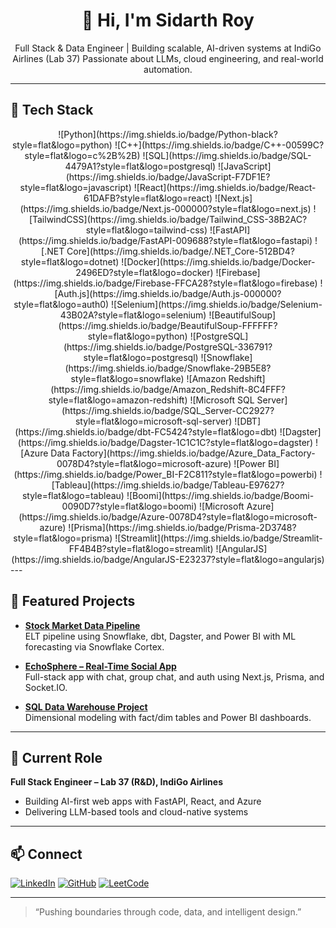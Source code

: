 <div align="center">
  <h1>👋 Hi, I'm Sidarth Roy</h1>
  <p>
    Full Stack & Data Engineer | Building scalable, AI-driven systems at IndiGo Airlines (Lab 37)  
    Passionate about LLMs, cloud engineering, and real-world automation.
  </p>
</div>

---
## 🧰 Tech Stack
<div align="center">
![Python](https://img.shields.io/badge/Python-black?style=flat&logo=python)
![C++](https://img.shields.io/badge/C++-00599C?style=flat&logo=c%2B%2B)
![SQL](https://img.shields.io/badge/SQL-4479A1?style=flat&logo=postgresql)
![JavaScript](https://img.shields.io/badge/JavaScript-F7DF1E?style=flat&logo=javascript)
![React](https://img.shields.io/badge/React-61DAFB?style=flat&logo=react)
![Next.js](https://img.shields.io/badge/Next.js-000000?style=flat&logo=next.js)
![TailwindCSS](https://img.shields.io/badge/Tailwind_CSS-38B2AC?style=flat&logo=tailwind-css)
![FastAPI](https://img.shields.io/badge/FastAPI-009688?style=flat&logo=fastapi)
![.NET Core](https://img.shields.io/badge/.NET_Core-512BD4?style=flat&logo=dotnet)
![Docker](https://img.shields.io/badge/Docker-2496ED?style=flat&logo=docker)
![Firebase](https://img.shields.io/badge/Firebase-FFCA28?style=flat&logo=firebase)
![Auth.js](https://img.shields.io/badge/Auth.js-000000?style=flat&logo=auth0)
![Selenium](https://img.shields.io/badge/Selenium-43B02A?style=flat&logo=selenium)
![BeautifulSoup](https://img.shields.io/badge/BeautifulSoup-FFFFFF?style=flat&logo=python)
![PostgreSQL](https://img.shields.io/badge/PostgreSQL-336791?style=flat&logo=postgresql)
![Snowflake](https://img.shields.io/badge/Snowflake-29B5E8?style=flat&logo=snowflake)
![Amazon Redshift](https://img.shields.io/badge/Amazon_Redshift-8C4FFF?style=flat&logo=amazon-redshift)
![Microsoft SQL Server](https://img.shields.io/badge/SQL_Server-CC2927?style=flat&logo=microsoft-sql-server)
![DBT](https://img.shields.io/badge/dbt-FC5424?style=flat&logo=dbt)
![Dagster](https://img.shields.io/badge/Dagster-1C1C1C?style=flat&logo=dagster)
![Azure Data Factory](https://img.shields.io/badge/Azure_Data_Factory-0078D4?style=flat&logo=microsoft-azure)
![Power BI](https://img.shields.io/badge/Power_BI-F2C811?style=flat&logo=powerbi)
![Tableau](https://img.shields.io/badge/Tableau-E97627?style=flat&logo=tableau)
![Boomi](https://img.shields.io/badge/Boomi-0090D7?style=flat&logo=boomi)
![Microsoft Azure](https://img.shields.io/badge/Azure-0078D4?style=flat&logo=microsoft-azure)
![Prisma](https://img.shields.io/badge/Prisma-2D3748?style=flat&logo=prisma)
![Streamlit](https://img.shields.io/badge/Streamlit-FF4B4B?style=flat&logo=streamlit)
![AngularJS](https://img.shields.io/badge/AngularJS-E23237?style=flat&logo=angularjs)
</div>
---

## 🚀 Featured Projects

- **[Stock Market Data Pipeline](https://github.com/Sidarth-Roy/Stock-Market-Data-Pipeline-and-Analytics)**  
  ELT pipeline using Snowflake, dbt, Dagster, and Power BI with ML forecasting via Snowflake Cortex.

- **[EchoSphere – Real-Time Social App](https://github.com/sj9102001/EchoSphere)**  
  Full-stack app with chat, group chat, and auth using Next.js, Prisma, and Socket.IO.

- **[SQL Data Warehouse Project](https://github.com/Sidarth-Roy/SQL-Data-Warehouse-Project)**  
  Dimensional modeling with fact/dim tables and Power BI dashboards.

---

## 💼 Current Role

**Full Stack Engineer – Lab 37 (R&D), IndiGo Airlines**  
- Building AI-first web apps with FastAPI, React, and Azure  
- Delivering LLM-based tools and cloud-native systems

---

## 📫 Connect

[![LinkedIn](https://img.shields.io/badge/LinkedIn-0A66C2?style=flat&logo=linkedin)](https://www.linkedin.com/in/sidarth-roy-bb77571b8/)
[![GitHub](https://img.shields.io/badge/GitHub-000?style=flat&logo=github)](https://github.com/Sidarth-Roy)
[![LeetCode](https://img.shields.io/badge/LeetCode-orange?style=flat&logo=leetcode)](https://leetcode.com/Sidarth-Roy/)

---

> “Pushing boundaries through code, data, and intelligent design.”
